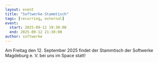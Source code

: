 ```yaml
---
layout: event
title: "Softwerke-Stammtisch"
tags: [recurring, external]
event:
  start: 2025-09-12 19:30:00
  end: 2025-09-12 21:30:00
author: softwerke
---
```


Am Freitag den 12. September 2025 findet der Stammtisch der Softwerke Magdeburg e. V. bei uns im Space statt!
